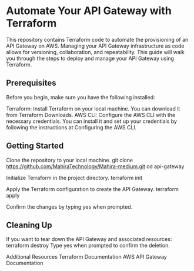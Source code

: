 #                                                               Automate Your API Gateway with Terraform
This repository contains Terraform code to automate the provisioning of an API Gateway on AWS. Managing your API Gateway infrastructure as code allows for versioning, collaboration, and repeatability. This guide will walk you through the steps to deploy and manage your API Gateway using Terraform.

## Prerequisites
Before you begin, make sure you have the following installed:

Terraform: Install Terraform on your local machine. You can download it from Terraform Downloads.
AWS CLI: Configure the AWS CLI with the necessary credentials. You can install it and set up your credentials by following the instructions at Configuring the AWS CLI.

## Getting Started
Clone the repository to your local machine.
git clone https://github.com/MahiraTechnology/Mahira-medium.git
cd api-gateway

Initialize Terraform in the project directory.
terraform init

Apply the Terraform configuration to create the API Gateway.
terraform apply

Confirm the changes by typing yes when prompted.

## Cleaning Up
If you want to tear down the API Gateway and associated resources:
terraform destroy
Type yes when prompted to confirm the deletion.

Additional Resources
Terraform Documentation
AWS API Gateway Documentation